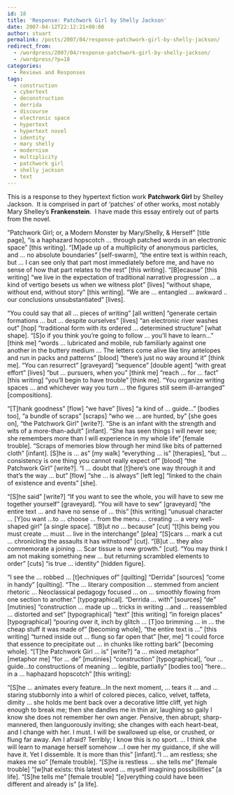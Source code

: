 ```yaml
---
id: 18
title: 'Response: Patchwork Girl by Shelly Jackson'
date: 2007-04-12T22:12:21+00:00
author: stuart
permalink: /posts/2007/04/response-patchwork-girl-by-shelly-jackson/
redirect_from:
  - /wordpress/2007/04/response-patchwork-girl-by-shelly-jackson/
  - /wordpress/?p=18
categories:
  - Reviews and Responses
tags:
  - construction
  - cybertext
  - deconstruction
  - derrida
  - discourse
  - electronic space
  - hypertext
  - hypertext novel
  - identity
  - mary shelly
  - modernism
  - multiplicity
  - patchwork girl
  - shelly jackson
  - text
---
```

This is a response to they hypertext fiction work **Patchwork Girl** by Shelley Jackson.  It is comprised in part of &#8216;patches&#8217; of other works, most notably Mary Shelley&#8217;s **Frankenstein**.  I have made this essay entirely out of parts from the novel.

<!--more-->

”Patchwork Girl; or, a Modern Monster by Mary/Shelly, & Herself” [title page], “is a haphazard hopscotch … through patched words in an electronic space” [this writing]. “[M]ade up of a multiplicity of anonymous particles, and … no absolute boundaries” [self-swarm], “the entire text is within reach, but … I can see only that part most immediately before me, and have no sense of how that part relates to the rest” [this writing]. “[B]ecause” [this writing] “we live in the expectation of traditional narrative progression … a kind of vertigo besets us when we witness plot” [lives] “without shape, without end, without story” [this writing]. “We are … entangled … awkward .. our conclusions unsubstantiated” [lives].

“You could say that all … pieces of writing” [all written] “generate certain formations … but … despite ourselves” [lives] “an electronic river washes out” [hop] “traditional form with its ordered … determined structure” [what shape]. “[S]o if you think you&#8217;re going to follow … you&#8217;ll have to learn…” [think me] “words … lubricated and mobile, rub familiarly against one another in the buttery medium … The letters come alive like tiny antelopes and run in packs and patterns” [blood] “there&#8217;s just no way around it” [think me]. “You can resurrect” [graveyard] “sequence” [double agent] “with great effort” [lives] “but … pursuers, when you” [think me] “reach … for … fact” [this writing] “you&#8217;ll begin to have trouble” [think me]. “You organize writing spaces … and whichever way you turn … the figures still seem ill-arranged” [compositions].

“[T]hank goodness” [flow] “we have” [lives] “a kind of … guide…” [bodies too], “a bundle of scraps” [scraps] “who we … are hunted, by” [she goes on], “the Patchwork Girl” [write?]. “She is an infant with the strength and wits of a more-than-adult” [infant]. “She has seen things I will never see; she remembers more than I will experience in my whole life” [female trouble]. “Scraps of memories blow through her mind like bits of patterned cloth” [infant]. [S]he is … as” [my walk] “everything … is” [therapies], “but … consistency is one thing you cannot really expect of” [blood] “the Patchwork Girl” [write?]. “I … doubt that [t]here’s one way through it and that’s the way … but” [flow] “she … is always” [left leg] “linked to the chain of existence and events” [she].

“[S]he said” [write?] “If you want to see the whole, you will have to sew me together yourself” [graveyard]. “You will have to sew” [graveyard] “the entire text … and have no sense of … this” [this writing] “unusual character … [Y]ou want …to … choose … from the menu … creating … a very well-shaped girl” [a single space]. “[B]ut no … because” [cut] “[t]his being you must create … must … live in the interchange” [plea] “[S]cars … mark a cut … chronicling the assaults it has withstood” [cut]. “[B]ut … they also commemorate a joining … Scar tissue is new growth.” [cut]. “You may think I am not making something new … but returning scrambled elements to order” [cuts] “is true … identity” [hidden figure].

“I see the … robbed … [t]echniques of” [quilting] “Derrida” [sources] “come in handy” [quilting]. “The … literary composition … stemmed from ancient rhetoric … Neoclassical pedagogy focused … on … smoothly flowing from one section to another.” [typographical]. “Derrida … with” [sources] “de” [mutinies] “construction … made up … tricks in writing …and … reassembled … distorted and set” [typographical] “text” [this writing] “in foreign places” [typographical] “pouring over it, inch by glitch … [T]oo brimming … in … the cheap stuff it was made of” [becoming whole], “the entire text is …” [this writing] “turned inside out … flung so far open that” [her, me] “I could force that essence to precipitate out … in chunks like rotting bark” [becoming whole]. “[T]he Patchwork Girl … is” [write?] “a … mixed metaphor” [metaphor me] “for … de” [mutinies] “construction” [typographical], “our … guide…to constructions of meaning … legible, partially” [bodies too] “here… in a … haphazard hopscotch” [this writing]:

“[S]he … animates every feature…In the next moment, … tears it … and …staring stubbornly into a whirl of colored pieces, calico, velvet, taffeta, dimity … she holds me bent back over a decorative little cliff, yet high enough to break me; then she dandles me in thin air, laughing so gaily I know she does not remember her own anger. Pensive, then abrupt; sharp-mannered, then languorously inviting; she changes with each heart-beat, and I change with her. I must. I will be swallowed up else, or crushed, or flung far away. Am I afraid? Terribly; I know this is no sport. … I think she will learn to manage herself somehow …I owe her my guidance, if she will have it. Yet I dissemble. It is more than this” [infant].“I … am restless; she makes me so” [female trouble]. “[S]he is restless … she tells me” [female trouble] “[w]hat exists: this latest word … myself imagining possibilities” [a life]. “[S]he tells me” [female trouble] “[e]verything could have been different and already is” [a life].
